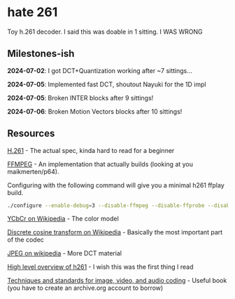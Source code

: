 # hate 261

Toy h.261 decoder.
I said this was doable in 1 sitting. I WAS WRONG

## Milestones-ish

**2024-07-02**: I got DCT+Quantization working after ~7 sittings...

**2024-07-05**: Implemented fast DCT, shoutout Nayuki for the 1D impl

**2024-07-05**: Broken INTER blocks after 9 sittings!

**2024-07-06**: Broken Motion Vectors blocks after 10 sittings!

## Resources

[H.261](https://www.itu.int/rec/T-REC-H.261) - The actual spec, kinda hard to read for a beginner

[FFMPEG](https://git.ffmpeg.org/ffmpeg.git) - An implementation that actually builds (looking at you maikmerten/p64).  

Configuring with the following command will give you a minimal h261 ffplay build.

```sh
./configure --enable-debug=3 --disable-ffmpeg --disable-ffprobe --disable-doc --disable-everything --enable-decoder=h261 --enable-parser=h261 --enable-demuxer=h261 --enable-protocol=file --enable-filter=scale
```

[YCbCr on Wikipedia](https://en.wikipedia.org/wiki/YCbCr#ITU-R_BT.601_conversion) - The color model

[Discrete cosine transform on Wikipedia](https://en.wikipedia.org/wiki/Discrete_cosine_transform) - Basically the most important part of the codec

[JPEG on wikipedia](https://en.wikipedia.org/wiki/JPEG#Discrete_cosine_transform) - More DCT material

[High level overview of h261](https://cgg.mff.cuni.cz/~pepca/lectures/pdf/2d-12-h261.pdf) - I wish this was the first thing I read

[Techniques and standards for image, video, and audio coding](https://archive.org/details/techniquesstanda0000raok) - Useful book (you have to create an archive.org account to borrow)
